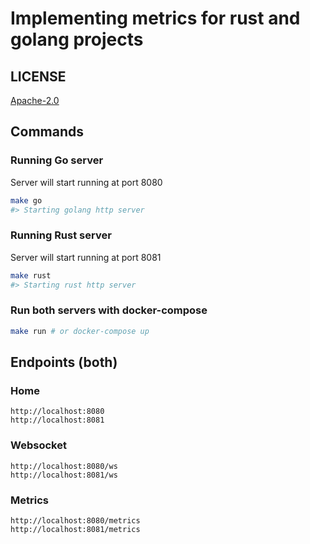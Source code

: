 # Implementing metrics for rust and golang projects

## LICENSE

[Apache-2.0](https://github.com/dimitrmo/metrics?tab=Apache-2.0-1-ov-file#readme)

## Commands

### Running Go server

Server will start running at port 8080

```sh
make go
#> Starting golang http server
```

### Running Rust server

Server will start running at port 8081

```sh
make rust
#> Starting rust http server
```

### Run both servers with docker-compose

```sh
make run # or docker-compose up
```

## Endpoints (both)

### Home

```
http://localhost:8080
http://localhost:8081
```

### Websocket

```
http://localhost:8080/ws
http://localhost:8081/ws
```

### Metrics

```
http://localhost:8080/metrics
http://localhost:8081/metrics
```
